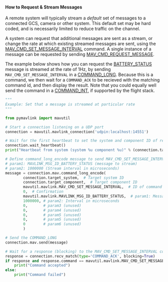 #### How to Request & Stream Messages

A remote system will typically stream a _default_ set of messages to a connected GCS, camera or other system.
This default set may be hard coded, and is necessarily limited to reduce traffic on the channel.

A system can request that additional messages are sent as a stream, or change the rate at which existing streamed messages are sent, using the [MAV_CMD_SET_MESSAGE_INTERVAL](../messages/common.md#MAV_CMD_SET_MESSAGE_INTERVAL) command.
A single instance of a message can be requested by sending [MAV_CMD_REQUEST_MESSAGE](../messages/common.md#MAV_CMD_REQUEST_MESSAGE).

The example below shows how you can request the [BATTERY_STATUS](../messages/common.md#BATTERY_STATUS) message is streamed at the rate of 1Hz, by sending `MAV_CMD_SET_MESSAGE_INTERVAL` in a [COMMAND_LONG](../messages/common.md#COMMAND_LONG).
Because this is a command, we then wait for a `COMMAND_ACK` to be recieved with the matching command id, and then display the result.
Note that you could equally well send the command in a [COMMAND_INT](../messages/common.md#COMMAND_INT), if supported by the flight stack.

```python
"""
Example: Set that a message is streamed at particular rate
"""

from pymavlink import mavutil

# Start a connection listening on a UDP port
connection = mavutil.mavlink_connection('udpin:localhost:14551')

# Wait for the first heartbeat to set the system and component ID of remote system for the link
connection.wait_heartbeat()
print("Heartbeat from system (system %u component %u)" % (connection.target_system, connection.target_component))

# Define command_long_encode message to send MAV_CMD_SET_MESSAGE_INTERVAL command
# param1: MAVLINK_MSG_ID_BATTERY_STATUS (message to stream)
# param2: 1000000 (Stream interval in microseconds)
message = connection.mav.command_long_encode(
        connection.target_system,  # Target system ID
        connection.target_component,  # Target component ID
        mavutil.mavlink.MAV_CMD_SET_MESSAGE_INTERVAL,  # ID of command to send
        0,  # Confirmation
        mavutil.mavlink.MAVLINK_MSG_ID_BATTERY_STATUS,  # param1: Message ID to be streamed
        1000000, # param2: Interval in microseconds
        0,       # param3 (unused)
        0,       # param4 (unused)
        0,       # param5 (unused)
        0,       # param5 (unused)
        0        # param6 (unused)
        )

# Send the COMMAND_LONG
connection.mav.send(message)

# Wait for a response (blocking) to the MAV_CMD_SET_MESSAGE_INTERVAL command and print result
response = connection.recv_match(type='COMMAND_ACK', blocking=True)
if response and response.command == mavutil.mavlink.MAV_CMD_SET_MESSAGE_INTERVAL and response.result == mavutil.mavlink.MAV_RESULT_ACCEPTED:
    print("Command accepted")
else:
    print("Command failed")
```
